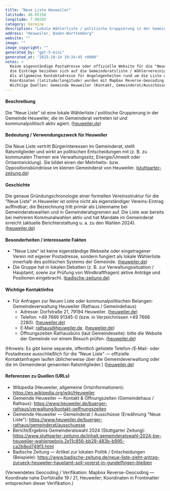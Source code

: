```yaml
---
title: "Neue Liste Heuweiler"
latitude: 48.05158
longitude: 7.90295
category: Vereine
description: "Lokale Wählerliste / politische Gruppierung in der Gemeinde Heuweiler."
address: "Heuweiler, Baden-Württemberg"
website: ""
image: ""
image_copyright: ""
generated_by: "gpt-5-mini"
generated_at: "2025-10-14 19:24:45 +0000"
notes: >
  Keine eigenständige Postadresse oder offizielle Website für die "Neue Liste" Heuweiler gefunden;
  die Einträge beziehen sich auf die Gemeinderatsliste / Wählervereinigung innerhalb der Gemeinde Heuweiler.
  Als allgemeine Kontaktadresse für Angelegenheiten rund um die Liste wurde die Gemeindeverwaltung Heuweiler (Dorfstraße 21, 79194 Heuweiler) herangezogen.
  Koordinaten (latitude/longitude) wurden mit Mapbox Reverse-Geocoding verifiziert (Ergebnis nahe Dorfstraße 19 / 21, Heuweiler).
  Wichtige Quellen: Gemeinde Heuweiler (Kontakt, Gemeinderat/Ausschüsse), Wikipedia Heuweiler, Berichterstattung zur Gemeinderatswahl 2024.
---
```


#### Beschreibung
Die "Neue Liste" ist eine lokale Wählerliste / politische Gruppierung in der Gemeinde Heuweiler, die im Gemeinderat vertreten ist und kommunalpolitisch aktiv agiert. ([heuweiler.de](https://www.heuweiler.de/buerger-rathaus/gemeinderat/ausschuesse?utm_source=openai))

#### Bedeutung / Verwendungszweck für Heuweiler
Die Neue Liste vertritt Bürgerinteressen im Gemeinderat, stellt Ratsmitglieder und wirkt an politischen Entscheidungen mit (z. B. zu kommunalen Themen wie Verwaltungssitz, Energie/Umwelt oder Ortsentwicklung). Sie bildet einen der Mehrheits- bzw. Oppositionsbündnisse im kleinen Gemeinderat von Heuweiler. ([stuttgarter-zeitung.de](https://www.stuttgarter-zeitung.de/inhalt.gemeinderatswahl-2024-bw-heuweiler-wahlergebnis.2e11c856-bb28-483b-b995-ca2b8ed749f3.html?utm_source=openai))

#### Geschichte
Die genaue Gründungschronologie einer formellen Vereinsstruktur für die "Neue Liste" in Heuweiler ist online nicht als eigenständiger Vereins-Eintrag auffindbar; die Bezeichnung tritt primär als Listenname bei Gemeinderatswahlen und in Gemeinderatsgremien auf. Die Liste war bereits bei mehreren Kommunalwahlen aktiv und hat Mandate im Gemeinderat erreicht (aktuelle Berichterstattung u. a. zu den Wahlen 2024). ([heuweiler.de](https://www.heuweiler.de/buerger-rathaus/gemeinderat/ausschuesse?utm_source=openai))

#### Besonderheiten / interessante Fakten
- "Neue Liste" ist keine eigenständige Webseite oder eingetragener Verein mit eigener Postadresse, sondern fungiert als lokale Wählerliste innerhalb des politischen Systems der Gemeinde. ([heuweiler.de](https://www.heuweiler.de/buerger-rathaus/gemeinderat/ausschuesse?utm_source=openai))  
- Die Gruppe hat in lokalen Debatten (z. B. zur Verwaltungssituation / Hauptamt, sowie zur Prüfung von Windkraftfragen) aktive Anträge und Positionen eingebracht. ([badische-zeitung.de](https://www.badische-zeitung.de/die-neue-liste-im-rat-wuenscht-sich-windkraft-auch-fuer-heuweiler?utm_source=openai))

#### Wichtige Kontaktinfos
- Für Anfragen zur Neuen Liste oder kommunalpolitischen Belangen: Gemeindeverwaltung Heuweiler (Rathaus / Gemeindehaus)  
  - Adresse: Dorfstraße 21, 79194 Heuweiler. ([heuweiler.de](https://www.heuweiler.de/buerger-rathaus/verwaltung/kontakt-oeffnungszeiten?utm_source=openai))  
  - Telefon: +49 7666 91345-0 (bzw. in Verzeichnissen +49 7666 2280). ([heuweiler.de](https://www.heuweiler.de/buerger-rathaus/verwaltung/kontakt-oeffnungszeiten?utm_source=openai))  
  - E‑Mail: rathaus@heuweiler.de. ([heuweiler.de](https://www.heuweiler.de/buerger-rathaus/verwaltung/kontakt-oeffnungszeiten?utm_source=openai))  
  - Öffnungszeiten Rathausbüro (laut Gemeindeseite): bitte die Website der Gemeinde vor einem Besuch prüfen. ([heuweiler.de](https://www.heuweiler.de/buerger-rathaus/verwaltung/kontakt-oeffnungszeiten?utm_source=openai))

(Hinweis: Es gibt keine separate, öffentlich gelistete Telefon-/E‑Mail- oder Postadresse ausschließlich für die "Neue Liste" — offizielle Kontaktanfragen laufen üblicherweise über die Gemeindeverwaltung oder die im Gemeinderat genannten Ratsmitglieder.) ([heuweiler.de](https://www.heuweiler.de/buerger-rathaus/gemeinderat/ausschuesse?utm_source=openai))

#### Referenzen zu Quellen (URLs)
- Wikipedia (Heuweiler, allgemeine Ortsinformationen): https://en.wikipedia.org/wiki/Heuweiler  
- Gemeinde Heuweiler — Kontakt & Öffnungszeiten (Gemeindehaus / Rathaus): https://www.heuweiler.de/buerger-rathaus/verwaltung/kontakt-oeffnungszeiten  
- Gemeinde Heuweiler — Gemeinderat / Ausschüsse (Erwähnung "Neue Liste"): https://www.heuweiler.de/buerger-rathaus/gemeinderat/ausschuesse  
- Bericht/Ergebnis Gemeinderatswahl 2024 (Stuttgarter Zeitung): https://www.stuttgarter-zeitung.de/inhalt.gemeinderatswahl-2024-bw-heuweiler-wahlergebnis.2e11c856-bb28-483b-b995-ca2b8ed749f3.html  
- Badische Zeitung — Artikel zur lokalen Politik / Entscheidungen (Beispiele): https://www.badische-zeitung.de/neue-liste-zieht-antrag-zurueck-heuweiler-hauptamt-soll-vorerst-in-gundelfingen-bleiben

(Verwendetes Geocoding / Verifikation: Mapbox Reverse-Geocoding — Koordinate nahe Dorfstraße 19 / 21, Heuweiler; Koordinaten in Frontmatter entsprechen dieser Verifikation.)